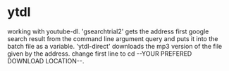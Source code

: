 # ytdl
working with youtube-dl.
'gsearchtrial2' gets the address first google search result from the command line argument query and puts it into the batch file as a variable.
'ytdl-direct' downloads the mp3 version of the file given by the address.
change first line to cd --YOUR PREFERED DOWNLOAD LOCATION--.
